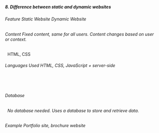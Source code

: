 





##### 8\. Difference between static and dynamic websites

###### Feature	                                               Static Website	           Dynamic Website

###### Content	                        Fixed content, same for all users.	            Content changes based on user or context.



&nbsp;                                                              HTML, CSS                                                              

###### Languages Used                                                                      HTML, CSS, JavaScript + server-side

###### &nbsp;                  	                                   

###### Database

###### &nbsp;	                      No database needed.	             Uses a database to store and retrieve data.

###### Example	                   Portfolio site,                               brochure website

